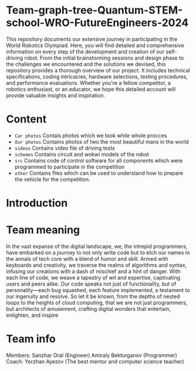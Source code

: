 # Team-graph-tree-Quantum-STEM-school-WRO-FutureEngineers-2024

This repository documents our extensive journey in participating in the World Robotics Olympiad. Here, you will find detailed and comprehensive information on every step of the development and creation of our self-driving robot. From the initial brainstorming sessions and design phase to the challenges we encountered and the solutions we devised, this repository provides a thorough overview of our project. It includes technical specifications, coding intricacies, hardware selections, testing procedures, and performance evaluations. Whether you're a fellow competitor, a robotics enthusiast, or an educator, we hope this detailed account will provide valuable insights and inspiration.


# Content 

* `Car photos` Contais photos which we took while whole procces
* `Our photos` Contains photos of two the most beautiful mans in the world
* `videos` Contains video file of driving tests
* `schemes` Contains circuit and wokwi models of the robot
* `src` Contains code of control software for all components which were programmed to participate in the competition
* `other` Contains files which can be used to understand how to prepare the vehicle for the competition.

# Introduction


# Team meaning 

In the vast expanse of the digital landscape, we, the intrepid programmers, have embarked on a journey to not only write code but to etch our names in the annals of tech core with a blend of humor and skill. Armed with keyboards and creativity, we traverse the realms of algorithms and syntax, infusing our creations with a dash of mischief and a hint of danger. With each line of code, we weave a tapestry of wit and expertise, captivating users and peers alike. Our code speaks not just of functionality, but of personality—each bug squashed, each feature implemented, a testament to our ingenuity and resolve. So let it be known, from the depths of nested loops to the heights of cloud computing, that we are not just programmers, but architects of amusement, crafting digital wonders that entertain, enlighten, and inspire

# Team info
Members:
Sanzhar Oral (Engineer)
Amiraly Bekturganov (Programmer)
Coach:
Yerzhan Ayezov (The best mentor and computer science teacher)
